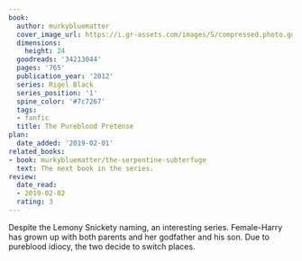 ```yaml
---
book:
  author: murkybluematter
  cover_image_url: https://i.gr-assets.com/images/S/compressed.photo.goodreads.com/books/1502729168l/34213044._SX98_.jpg
  dimensions:
    height: 24
  goodreads: '34213044'
  pages: '765'
  publication_year: '2012'
  series: Rigel Black
  series_position: '1'
  spine_color: '#7c7267'
  tags:
  - fanfic
  title: The Pureblood Pretense
plan:
  date_added: '2019-02-01'
related_books:
- book: murkybluematter/the-serpentine-subterfuge
  text: The next book in the series.
review:
  date_read:
  - 2019-02-02
  rating: 3
---
```

Despite the Lemony Snickety naming, an interesting series. Female-Harry has grown up with both parents and her godfather
and his son. Due to pureblood idiocy, the two decide to switch places.
